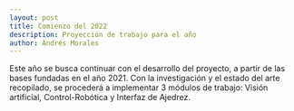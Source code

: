 ```yaml
---
layout: post
title: Comienzo del 2022
description: Proyección de trabajo para el año
author: Andrés Morales
---
```


Este año se busca continuar con el desarrollo del proyecto, a partir de las bases fundadas en el año 2021. Con la investigación y el estado del arte recopilado, se procederá a implementar 3 módulos de trabajo: Visión artificial, Control-Robótica y Interfaz de Ajedrez. 


